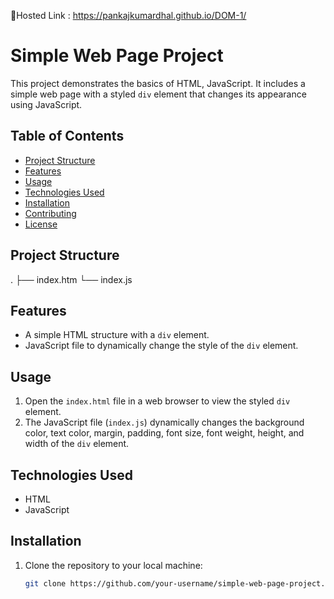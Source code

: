 🔗Hosted Link : https://pankajkumardhal.github.io/DOM-1/

# Simple Web Page Project

This project demonstrates the basics of HTML, JavaScript. It includes a simple web page with a styled `div` element that changes its appearance using JavaScript.

## Table of Contents
- [Project Structure](#project-structure)
- [Features](#features)
- [Usage](#usage)
- [Technologies Used](#technologies-used)
- [Installation](#installation)
- [Contributing](#contributing)
- [License](#license)

## Project Structure
.
├── index.htm
└── index.js

## Features
- A simple HTML structure with a `div` element.
- JavaScript file to dynamically change the style of the `div` element.

## Usage
1. Open the `index.html` file in a web browser to view the styled `div` element.
2. The JavaScript file (`index.js`) dynamically changes the background color, text color, margin, padding, font size, font weight, height, and width of the `div` element.

## Technologies Used
- HTML
- JavaScript

## Installation
1. Clone the repository to your local machine:
   ```bash
   git clone https://github.com/your-username/simple-web-page-project.git](https://github.com/PankajKumarDhal/DOM-1.git
